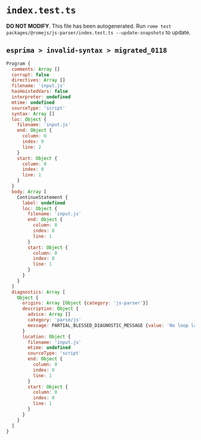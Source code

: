 # `index.test.ts`

**DO NOT MODIFY**. This file has been autogenerated. Run `rome test packages/@romejs/js-parser/index.test.ts --update-snapshots` to update.

## `esprima > invalid-syntax > migrated_0118`

```javascript
Program {
  comments: Array []
  corrupt: false
  directives: Array []
  filename: 'input.js'
  hasHoistedVars: false
  interpreter: undefined
  mtime: undefined
  sourceType: 'script'
  syntax: Array []
  loc: Object {
    filename: 'input.js'
    end: Object {
      column: 0
      index: 9
      line: 2
    }
    start: Object {
      column: 0
      index: 0
      line: 1
    }
  }
  body: Array [
    ContinueStatement {
      label: undefined
      loc: Object {
        filename: 'input.js'
        end: Object {
          column: 8
          index: 8
          line: 1
        }
        start: Object {
          column: 0
          index: 0
          line: 1
        }
      }
    }
  ]
  diagnostics: Array [
    Object {
      origins: Array [Object {category: 'js-parser'}]
      description: Object {
        advice: Array []
        category: 'parse/js'
        message: PARTIAL_BLESSED_DIAGNOSTIC_MESSAGE {value: 'No loop label found'}
      }
      location: Object {
        filename: 'input.js'
        mtime: undefined
        sourceType: 'script'
        end: Object {
          column: 0
          index: 0
          line: 1
        }
        start: Object {
          column: 0
          index: 0
          line: 1
        }
      }
    }
  ]
}
```
